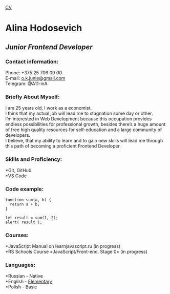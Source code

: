[CV](https://a11-ina.github.io/rsschool-cv/cv)

# **Alina Hodosevich**

## *Junior Frontend Developer*

### Contact information:

Phone: +375 25 706 09 00  
E-mail: o.k.junie@gmail.com  
Telegram: @A11-inA  

###  Briefly About Myself:
I am 25 years old, I work as a economist.  
I think that my actual job will lead me to stagnation some day or other.  
I’m interested in Web Development because this occupation provides endless possibilities for professional growth,
besides there’s a huge amount of free high quality resources for self-education and a large community of developers.  
I believe, that my ability to learn and to gain new skills will lead me through this path of becoming a proficient Frontend Developer.

### Skills and Proficiency:
*Git, GitHub  
*VS Code

### Code example:
```
function sum(a, b) {
  return a + b;
}

let result = sum(1, 2);
alert( result );
```

### Courses:
*JavaScript Manual on learnjavascript.ru (in progress)  
*RS Schools Course «JavaScript/Front-end. Stage 0» (in progress)

### Languages:
*Russian - Native  
*English - [Elementary](https://cert.efset.org/9Cargf)  
*Polish - Basic
